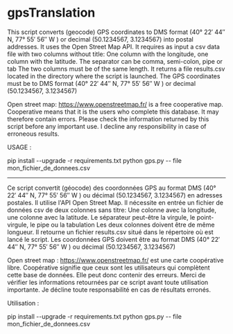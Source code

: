 # gpsTranslation
This script converts (geocode) GPS coordinates to DMS format (40° 22′ 44″ N, 77° 55′ 56″ W
) or decimal (50.1234567, 3.1234567) into postal addresses.
It uses the Open Street Map API.
It requires as input a csv data file with two columns without title:
   One column with the longitude, one column with the latitude.
   The separator can be comma, semi-colon, pipe or tab
   The two columns must be of the same length.
It returns a file results.csv located in the directory where the script is launched.
The GPS coordinates must be to DMS format (40° 22′ 44″ N, 77° 55′ 56″ W
) or decimal (50.1234567, 3.1234567)

Open street map: https://www.openstreetmap.fr/ is a free cooperative map.
Cooperative means that it is the users who complete this database. It may therefore contain errors.
Please check the information returned by this script before any important use.
I decline any responsibility in case of erroneous results.

USAGE :

pip install --upgrade -r requirements.txt
python gps.py -- file mon_fichier_de_donnees.csv

------------------------------------------------------------------------------------------------------


Ce script convertit (géocode) des coordonnées GPS au format DMS (40° 22′ 44″ N, 77° 55′ 56″ W
) ou décimal (50.1234567, 3.1234567) en adresses postales.
Il utilise l'API Open Street Map.
Il nécessite en entrée un fichier de données csv de deux colonnes sans titre:
   Une colonne avec la longitude, une colonne avec la latitude.
   Le séparateur peut-être la virgule, le point-virgule, le pipe ou la tabulation
   Les deux colonnes doivent être de même longueur.
Il retourne un fichier results.csv situé dans le répertoire où est lancé le script.
Les coordonnées GPS doivent être au format DMS (40° 22′ 44″ N, 77° 55′ 56″ W
) ou décimal (50.1234567, 3.1234567)


Open street map : https://www.openstreetmap.fr/ est une carte coopérative libre.
Coopérative signifie que ceux sont les utilisateurs qui complètent cette base de données. Elle peut donc contenir des erreurs.
Merci de vérifier les informations retournées par ce script avant toute utilisation importante.
Je décline toute responsabilité en cas de résultats erronés.

Utilisation :

pip install --upgrade -r requirements.txt
python gps.py -- file mon_fichier_de_donnees.csv
